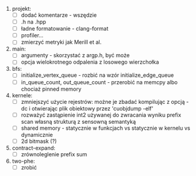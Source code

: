 1. projekt:
   - [ ] dodać komentarze - wszędzie
   - [ ] .h na .hpp
   - [ ] ładne formatowanie - clang-format
   - [ ] profiler…
   - [ ] zmierzyć metryki jak Merill et al.
1. main:
   - [ ] argumenty - skorzystać z argp.h, być może
   - [ ] opcja wielokrotnego odpalenia z losowego wierzchołka
1. bfs:
   - [ ] initialize\_vertex\_queue - rozbić na wzór initialize\_edge\_queue
   - [ ] in\_queue\_count, out\_queue\_count - przerobić na memcpy albo chociaż pinned memory
1. kernele: 
   - [ ] zmniejszyć użycie rejestrów: możne je zbadać kompilując z opcją -dc i otwierając plik obiektowy przez 'cuobjdump -elf'
   - [ ] rozważyć zastąpienie int2 używanej do zwracania wyniku prefix scan własną strukturą z sensowną semantyką
   - [ ] shared memory - statycznie w funkcjach vs statycznie w kernelu vs dynamicznie
   - [ ] 2d bitmask (?)
1. contract-expand:
   - [ ] zrównoleglenie prefix sum
1. two-phe:
   - [ ] zrobić
